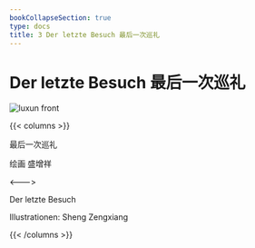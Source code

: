 ```yaml
---
bookCollapseSection: true
type: docs
title: 3 Der letzte Besuch 最后一次巡礼
---
```


# Der letzte Besuch 最后一次巡礼


![luxun front](./../../images/luxun/ZuihouYiciXunli/1-page-00001.jpg)

{{< columns >}}

最后一次巡礼

绘画	盛增祥

<--->

Der letzte Besuch

Illustrationen: Sheng Zengxiang

{{< /columns >}}



